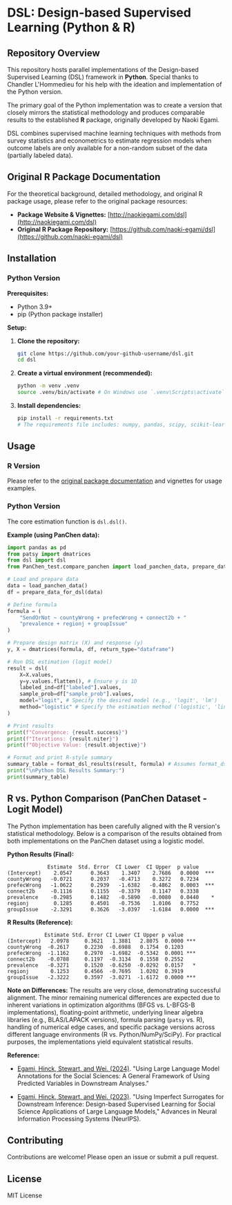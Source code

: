 # DSL: Design-based Supervised Learning (Python & R)

## Repository Overview

This repository hosts parallel implementations of the Design-based Supervised Learning (DSL) framework in **Python**. Special thanks to Chandler L'Hommedieu for his help with the ideation and implementation of the Python version. 

The primary goal of the Python implementation  was to create a version that closely mirrors the statistical methodology and produces comparable results to the established **R** package, originally developed by Naoki Egami.

DSL combines supervised machine learning techniques with methods from survey statistics and econometrics to estimate regression models when outcome labels are only available for a non-random subset of the data (partially labeled data).

## Original R Package Documentation

For the theoretical background, detailed methodology, and original R package usage, please refer to the original package resources:

*   **Package Website & Vignettes:** [http://naokiegami.com/dsl](http://naokiegami.com/dsl)
*   **Original R Package Repository:** [https://github.com/naoki-egami/dsl](https://github.com/naoki-egami/dsl)

## Installation


### Python Version

**Prerequisites:**

*   Python 3.9+
*   pip (Python package installer)

**Setup:**

1.  **Clone the repository:**
    ```bash
    git clone https://github.com/your-github-username/dsl.git
    cd dsl
    ```

2.  **Create a virtual environment (recommended):**
    ```bash
    python -m venv .venv
    source .venv/bin/activate # On Windows use `.venv\Scripts\activate`
    ```

3.  **Install dependencies:**
    ```bash
    pip install -r requirements.txt 
    # The requirements file includes: numpy, pandas, scipy, scikit-learn, matplotlib, patsy
    ```

## Usage

### R Version

Please refer to the [original package documentation](http://naokiegami.com/dsl) and vignettes for usage examples.

### Python Version

The core estimation function is `dsl.dsl()`.

**Example (using PanChen data):**

```python
import pandas as pd
from patsy import dmatrices
from dsl import dsl
from PanChen_test.compare_panchen import load_panchen_data, prepare_data_for_dsl, format_dsl_results

# Load and prepare data
data = load_panchen_data() 
df = prepare_data_for_dsl(data)

# Define formula
formula = (
    "SendOrNot ~ countyWrong + prefecWrong + connect2b + "
    "prevalence + regionj + groupIssue"
)

# Prepare design matrix (X) and response (y)
y, X = dmatrices(formula, df, return_type="dataframe")

# Run DSL estimation (logit model)
result = dsl(
    X=X.values,
    y=y.values.flatten(), # Ensure y is 1D
    labeled_ind=df["labeled"].values,
    sample_prob=df["sample_prob"].values,
    model="logit", # Specify the desired model (e.g., 'logit', 'lm')
    method="logistic" # Specify the estimation method ('logistic', 'linear')
)

# Print results
print(f"Convergence: {result.success}")
print(f"Iterations: {result.niter}")
print(f"Objective Value: {result.objective}")

# Format and print R-style summary
summary_table = format_dsl_results(result, formula) # Assumes format_dsl_results is available
print("\nPython DSL Results Summary:")
print(summary_table)

```

## R vs. Python Comparison (PanChen Dataset - Logit Model)

The Python implementation has been carefully aligned with the R version's statistical methodology. Below is a comparison of the results obtained from both implementations on the PanChen dataset using a logistic model.

**Python Results (Final):**

```
             Estimate  Std. Error  CI Lower  CI Upper  p value     
(Intercept)    2.0547      0.3643    1.3407    2.7686   0.0000  ***
countyWrong   -0.0721      0.2037   -0.4713    0.3272   0.7234     
prefecWrong   -1.0622      0.2939   -1.6382   -0.4862   0.0003  ***
connect2b     -0.1116      0.1155   -0.3379    0.1147   0.3338     
prevalence    -0.2985      0.1482   -0.5890   -0.0080   0.0440    *
regionj        0.1285      0.4501   -0.7536    1.0106   0.7752     
groupIssue    -2.3291      0.3626   -3.0397   -1.6184   0.0000  ***
```

**R Results (Reference):**

```
            Estimate Std. Error CI Lower CI Upper p value
(Intercept)   2.0978     0.3621   1.3881   2.8075  0.0000 ***
countyWrong  -0.2617     0.2230  -0.6988   0.1754  0.1203    
prefecWrong  -1.1162     0.2970  -1.6982  -0.5342  0.0001 ***
connect2b    -0.0788     0.1197  -0.3134   0.1558  0.2552    
prevalence   -0.3271     0.1520  -0.6250  -0.0292  0.0157   *
regionj       0.1253     0.4566  -0.7695   1.0202  0.3919    
groupIssue   -2.3222     0.3597  -3.0271  -1.6172  0.0000 ***
```

**Note on Differences:** The results are very close, demonstrating successful alignment. The minor remaining numerical differences are expected due to inherent variations in optimization algorithms (BFGS vs. L-BFGS-B implementations), floating-point arithmetic, underlying linear algebra libraries (e.g., BLAS/LAPACK versions), formula parsing (`patsy` vs. R), handling of numerical edge cases, and specific package versions across different language environments (R vs. Python/NumPy/SciPy). For practical purposes, the implementations yield equivalent statistical results.

**Reference:** 

- [Egami, Hinck, Stewart, and Wei. (2024)](https://naokiegami.com/paper/dsl_ss.pdf). "Using Large Language Model Annotations for the Social Sciences: A General Framework of Using Predicted Variables in Downstream Analyses."

- [Egami, Hinck, Stewart, and Wei. (2023)](https://naokiegami.com/paper/dsl.pdf). "Using Imperfect Surrogates for Downstream Inference:
Design-based Supervised Learning for Social Science Applications of Large Language Models," Advances in Neural Information Processing Systems (NeurIPS).


## Contributing

Contributions are welcome! Please open an issue or submit a pull request.

## License

MIT License

